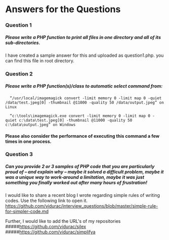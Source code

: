 # Answers for the Questions

### Question 1
##### Please write a PHP function to print all files in one directory and all of its sub-directories.

I have created a sample answer for this and uploaded as question1.php. you can find this file in root directory.

### Question 2
##### Please write a PHP function(s)/class to automatic select command from:
      “/usr/local/imagemagick convert -limit memory 0 -limit map 0 -quiet /data/test.jpeg[0] -thumbnail @11000 -quality 50 /data/output.jpeg” on Linux
      
      “c:\tools\imagemagick.exe convert -limit memory 0 -limit map 0 -quiet c:\data\test.jpeg[0] -thumbnail @11000 -quality 50 c:\data\output.jpeg” on Windows
      
  #### Please also consider the performance of executing this command a few times in one process.
      
### Question 3
##### Can you provide 2 or 3 samples of PHP code that you are particularly proud of – and explain why – maybe it solved a difficult problem, maybe it was a unique way to work-around a limitation, maybe it was just something you finally worked out after many hours of frustration!
I would like to share a recent blog I wrote regarding simple rules of writing codes.
Use the following link to open it.
https://github.com/vidurac/interview_questions/blob/master/simple-rule-for-simpler-code.md 

Further, I would like to add the URL's of my repositories
 #####https://github.com/vidurac/silex
 #####https://github.com/vidurac/simplifya 

      
      